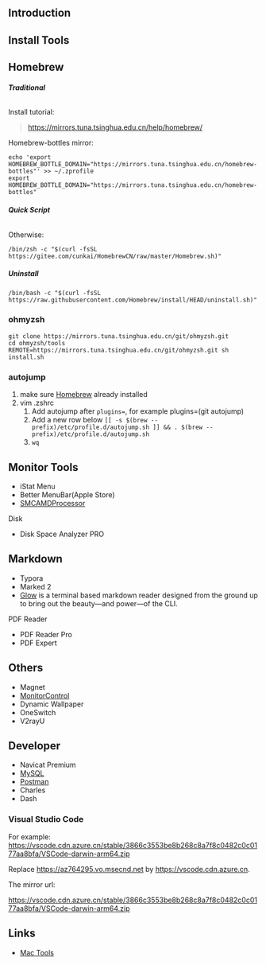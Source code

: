 ## Introduction

## Install Tools

## Homebrew

<!-- tabs:start -->

###### **Traditional**

Install tutorial:

> https://mirrors.tuna.tsinghua.edu.cn/help/homebrew/

Homebrew-bottles mirror:

```shell
echo 'export HOMEBREW_BOTTLE_DOMAIN="https://mirrors.tuna.tsinghua.edu.cn/homebrew-bottles"' >> ~/.zprofile
export HOMEBREW_BOTTLE_DOMAIN="https://mirrors.tuna.tsinghua.edu.cn/homebrew-bottles"
```

###### **Quick Script**

Otherwise:

```shell
/bin/zsh -c "$(curl -fsSL https://gitee.com/cunkai/HomebrewCN/raw/master/Homebrew.sh)"
```


##### **Uninstall**

```shell
/bin/bash -c "$(curl -fsSL https://raw.githubusercontent.com/Homebrew/install/HEAD/uninstall.sh)"
```

<!-- tabs:end -->

### ohmyzsh

```shell
git clone https://mirrors.tuna.tsinghua.edu.cn/git/ohmyzsh.git
cd ohmyzsh/tools
REMOTE=https://mirrors.tuna.tsinghua.edu.cn/git/ohmyzsh.git sh install.sh
```

### autojump

1. make sure [Homebrew](/docs/CS/OS/mac/Tools/Software.md?id=Homebrew) already installed
2. vim .zshrc
   1. Add autojump after `plugins=`, for example plugins=(git autojump)
   2. Add a new row below `[[ -s $(brew --prefix)/etc/profile.d/autojump.sh ]] && . $(brew --prefix)/etc/profile.d/autojump.sh`
   3. `wq`

## Monitor Tools

- iStat Menu
- Better MenuBar(Apple Store)
- [SMCAMDProcessor](https://github.com/trulyspinach/SMCAMDProcessor)

Disk

- Disk Space Analyzer PRO

## Markdown

- Typora
- Marked 2
- [Glow](https://github.com/charmbracelet/glow) is a terminal based markdown reader designed from the ground up to bring out the beauty—and power—of the CLI.

PDF Reader

- PDF Reader Pro
- PDF Expert

## Others

- Magnet
- [MonitorControl](https://github.com/MonitorControl/MonitorControl)
- Dynamic Wallpaper
- OneSwitch
- V2rayU

## Developer

- Navicat Premium
- [MySQL](https://dev.mysql.com/downloads/mysql/)
- [Postman](https://www.postman.com/downloads/?utm_source=postman-home)
- Charles
- Dash

### Visual Studio Code

For example: https://vscode.cdn.azure.cn/stable/3866c3553be8b268c8a7f8c0482c0c0177aa8bfa/VSCode-darwin-arm64.zip

Replace https://az764295.vo.msecnd.net by https://vscode.cdn.azure.cn.

The mirror url:

https://vscode.cdn.azure.cn/stable/3866c3553be8b268c8a7f8c0482c0c0177aa8bfa/VSCode-darwin-arm64.zip

## Links

- [Mac Tools](/docs/CS/OS/mac/Tools/Tools.md)
